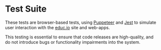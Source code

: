 Test Suite
==========

These tests are browser-based tests, using [Puppeteer](https://github.com/GoogleChrome/puppeteer) and [Jest](https://jestjs.io/docs/en/puppeteer) to simulate user interaction with the [educ.io](https://educ.io) site and web-apps.

This testing is essential to ensure that code releases are high-quality, and do not introduce bugs or functionality impairments into the system.